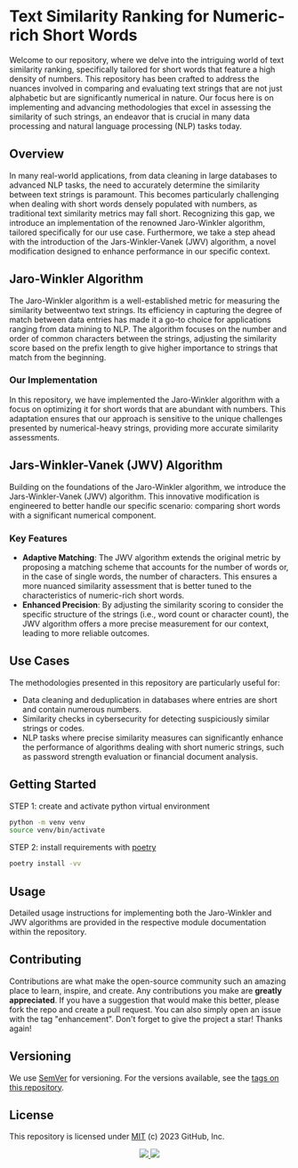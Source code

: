 # Text Similarity Ranking for Numeric-rich Short Words

Welcome to our repository, where we delve into the intriguing world of text similarity ranking, specifically tailored for short words that feature a high density of numbers. This repository has been crafted to address the nuances involved in comparing and evaluating text strings that are not just alphabetic but are significantly numerical in nature. Our focus here is on implementing and advancing methodologies that excel in assessing the similarity of such strings, an endeavor that is crucial in many data processing and natural language processing (NLP) tasks today.

## Overview

In many real-world applications, from data cleaning in large databases to advanced NLP tasks, the need to accurately determine the similarity between text strings is paramount. This becomes particularly challenging when dealing with short words densely populated with numbers, as traditional text similarity metrics may fall short. Recognizing this gap, we introduce an implementation of the renowned Jaro-Winkler algorithm, tailored specifically for our use case. Furthermore, we take a step ahead with the introduction of the Jars-Winkler-Vanek (JWV) algorithm, a novel modification designed to enhance performance in our specific context.

## Jaro-Winkler Algorithm

The Jaro-Winkler algorithm is a well-established metric for measuring the similarity betweentwo text strings. Its efficiency in capturing the degree of match between data entries has made it a go-to choice for applications ranging from data mining to NLP. The algorithm focuses on the number and order of common characters between the strings, adjusting the similarity score based on the prefix length to give higher importance to strings that match from the beginning.

### Our Implementation

In this repository, we have implemented the Jaro-Winkler algorithm with a focus on optimizing it for short words that are abundant with numbers. This adaptation ensures that our approach is sensitive to the unique challenges presented by numerical-heavy strings, providing more accurate similarity assessments.

## Jars-Winkler-Vanek (JWV) Algorithm

Building on the foundations of the Jaro-Winkler algorithm, we introduce the Jars-Winkler-Vanek (JWV) algorithm. This innovative modification is engineered to better handle our specific scenario: comparing short words with a significant numerical component. 

### Key Features

- **Adaptive Matching**: The JWV algorithm extends the original metric by proposing a matching scheme that accounts for the number of words or, in the case of single words, the number of characters. This ensures a more nuanced similarity assessment that is better tuned to the characteristics of numeric-rich short words.
- **Enhanced Precision**: By adjusting the similarity scoring to consider the specific structure of the strings (i.e., word count or character count), the JWV algorithm offers a more precise measurement for our context, leading to more reliable outcomes.

## Use Cases

The methodologies presented in this repository are particularly useful for:
- Data cleaning and deduplication in databases where entries are short and contain numerous numbers.
- Similarity checks in cybersecurity for detecting suspiciously similar strings or codes.
- NLP tasks where precise similarity measures can significantly enhance the performance of algorithms dealing with short numeric strings, such as password strength evaluation or financial document analysis.

## Getting Started

STEP 1: create and activate python virtual environment
``` bash
python -m venv venv
source venv/bin/activate
```

STEP 2: install requirements with [poetry](https://python-poetry.org/docs/#installing-with-the-official-installer)
``` bash
poetry install -vv
```

## **Usage**

Detailed usage instructions for implementing both the Jaro-Winkler and JWV algorithms are provided in the respective module documentation within the repository. 

## Contributing

Contributions are what make the open-source community such an amazing place to learn, inspire, and create. Any contributions you make are **greatly appreciated**. If you have a suggestion that would make this better, please fork the repo and create a pull request. You can also simply open an issue with the tag "enhancement". Don't forget to give the project a star! Thanks again!

## Versioning

We use [SemVer](http://semver.org/) for versioning. For the versions available, see the [tags on this repository](https://github.com/VanekPetr/text-similarity-ranking/tags).


## License

This repository is licensed under [MIT](LICENSE) (c) 2023 GitHub, Inc.

<div align='center'>
<a href='https://github.com/VanekPetr/text-similarity-ranking/releases'>
<img src='https://img.shields.io/github/v/release/vanekpetr/text-similarity-ranking?color=%23FDD835&label=version&style=for-the-badge'>
</a>
<a href='https://github.com/VanekPetr/text-similarity-ranking/blob/main/LICENSE'>
<img src='https://img.shields.io/github/license/vanekpetr/text-similarity-ranking?style=for-the-badge'>
</a>
</div>
